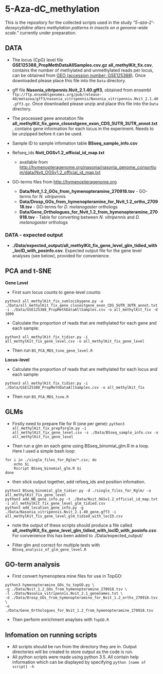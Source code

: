 # 5-Aza-dC_methylation

This is the repository for the collected scripts used in the study *"5-aza-2’-deoxycytidine alters methylation patterns in insects on a genome-wide scale."* currently under preparation.

## DATA

* The locus (CpG) level file  **GSE125388_PropMethDataAllSamples.csv.gz** **all_methylKit_fix.csv**, contains the number of methylated and unmethylated reads per locus, can be obtained from [GEO (accession number: GSE125388)](https://www.ncbi.nlm.nih.gov/geo/download/?acc=GSE125388&format=file&file=GSE125388%5FPropMethDataAllSamples%2Ecsv%2Egz). Once downloaded please place this file into the `Data` directory. 

* gff file **Nasonia_vitripennis.Nvit_2.1.40.gff3**, obtained from ensembl `ftp://ftp.ensemblgenomes.org/pub/release-40/metazoa/gff3/nasonia_vitripennis/Nasonia_vitripennis.Nvit_2.1.40.gff3.gz`. Once downloaded please unzip and place this file into the `Data` directory.

* The processed gene annotation file **all_methylKit_fix_gene_closestgene_exon_CDS_5UTR_3UTR_annot.txt**, contains gene information for each locus in the experiment. Needs to be unzipped before it can be used. 

* Sample ID to sample infomation table **BSseq_sample_info.csv**

* Refseq_ids **Nvit_OGSv1.2_official_id_map.txt** 
    * available from http://hymenopteragenome.org/nasonia/nasonia_genome_consortium/data/Nvit_OGSv1.2_official_id_map.txt

* GO-terms files from http://hymenopteragenome.org

    * **Data/Nvit_1.2_GOs_from_hymenopteramine_270918.tsv** - GO-terms for *N. vitripennis*
    * **Data/Drosp_GOs_from_hymenopteramine_for_Nvit_1.2_orths_270918.tsv** - GO-terms for *D. melanogaster* orthologs
    * **Data/Gene_Orthologues_for_Nvit_1.2_from_hymenopteramine_270918.tsv** - Table for converting between *N. vitripennis* and *D. melanogaster* orthologs

### DATA - expected output

* **./Data/expected_output/all_methylKit_fix_gene_level_glm_tidied_with_locID_with_posinfo.csv**. Expected output file for the gene level analyses (see below), provided for convenience. 

## PCA and t-SNE

**Gene Level** 

* First sum locus counts to gene-level counts:

`python3 all_methylKit_fix_sumlocibygene.py -a ./Data/all_methylKit_fix_gene_closestgene_exon_CDS_5UTR_3UTR_annot.txt -i ./Data/GSE125388_PropMethDataAllSamples.csv -o all_methylKit_fix -d 1000`

* Calculate the proportion of reads that are methylated for each gene and each sample:

`python3 all_methylKit_fix_tidier.py -i all_methylKit_fix_gene_level.csv -o all_methylKit_fix_gene_level`

* Then run `BS_PCA_MDS_tsne_gene_level.R`

**Locus-level**

* Calculate the proportion of reads that are methylated for each locus and each sample:

`python3 all_methylKit_fix_tidier.py -i ./Data/GSE125388_PropMethDataAllSamples.csv -o all_methylKit_fix`

* Then run `BS_PCA_MDS_tsne.R`


## GLMs

* Firstly need to prepare file for R (one per gene):
`python3 all_methylKit_fix_prepforglm.py -i  all_methylKit_fix_gene_level.csv -s ./Data/BSseq_sample_info.csv -o all_methylKit_fix_gene_level`

* Then run a glm on each gene using BSseq_binomial_glm.R in a loop. Here I used a simple bash loop:

```
for i in ./single_files_for_Rglm/*.csv; do
	echo $i
	Rscript BSseq_binomial_glm.R $i
done
```

* then stick output together, add refseq_ids and position infomation.

```
python3 BSseq_binomial_glm_tidier.py -d ./single_files_for_Rglm/ -o all_methylKit_fix_gene_level
python3 add_NB_gene_info.py -t ./Data/Nvit_OGSv1.2_official_id_map.txt -i all_methylKit_fix_gene_level_glm_tidied.csv
python3 add_location_gene_info.py -g ./Data/Nasonia_vitripennis.Nvit_2.1.40_gene.gff3 -i all_methylKit_fix_gene_level_glm_tidied_with_locID.csv 
```

* note the output of these scripts should produce a file called **all_methylKit_fix_gene_level_glm_tidied_with_locID_with_posinfo.csv**. For convenience this has been added to ./Data/expected_output/

* Filter glm and correct for multiple tests with `BSseq_analysis_of_glm_gene_level.R`


## GO-term analysis

* First convert hymenoptera mine files for use in TopGO:
```
python3 hymenopteramine_GOs_to_topGO.py \
-g ./Data/Nvit_1.2_GOs_from_hymenopteramine_270918.tsv \
-l ./Data/Nasonia_vitripennis.Nvit_2.1_genenames.txt \
-d ./Data/Drosp_GOs_from_hymenopteramine_for_Nvit_1.2_orths_270918.tsv \
-o ./Data/Gene_Orthologues_for_Nvit_1.2_from_hymenopteramine_270918.tsv
```

* Then perform enrichment anaylses with `TopGO.R`

## Infomation on running scripts

* All scripts should be run from the directory they are in. Output directories will be created to store output as the code is run. 
* All python scripts were made using python 3.5. All contain help information which can be displayed by specifying `python [name of script] -h`


